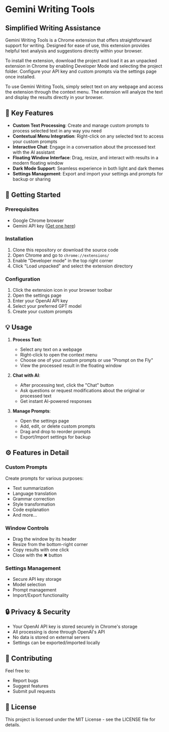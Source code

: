 # Gemini Writing Tools

## Simplified Writing Assistance

Gemini Writing Tools is a Chrome extension that offers straightforward support for writing. Designed for ease of use, this extension provides helpful text analysis and suggestions directly within your browser.

To install the extension, download the project and load it as an unpacked extension in Chrome by enabling Developer Mode and selecting the project folder. Configure your API key and custom prompts via the settings page once installed.

To use Gemini Writing Tools, simply select text on any webpage and access the extension through the context menu. The extension will analyze the text and display the results directly in your browser.

## 🌟 Key Features

- **Custom Text Processing**: Create and manage custom prompts to process selected text in any way you need
- **Contextual Menu Integration**: Right-click on any selected text to access your custom prompts
- **Interactive Chat**: Engage in a conversation about the processed text with the AI assistant
- **Floating Window Interface**: Drag, resize, and interact with results in a modern floating window
- **Dark Mode Support**: Seamless experience in both light and dark themes
- **Settings Management**: Export and import your settings and prompts for backup or sharing

## 🚀 Getting Started

### Prerequisites
- Google Chrome browser
- Gemini API key ([Get one here](https://ai.dev))

### Installation
1. Clone this repository or download the source code
2. Open Chrome and go to `chrome://extensions/`
3. Enable "Developer mode" in the top right corner
4. Click "Load unpacked" and select the extension directory

### Configuration
1. Click the extension icon in your browser toolbar
2. Open the settings page
3. Enter your OpenAI API key
4. Select your preferred GPT model
5. Create your custom prompts

## 💡 Usage

1. **Process Text**:
   - Select any text on a webpage
   - Right-click to open the context menu
   - Choose one of your custom prompts or use "Prompt on the Fly"
   - View the processed result in the floating window

2. **Chat with AI**:
   - After processing text, click the "Chat" button
   - Ask questions or request modifications about the original or processed text
   - Get instant AI-powered responses

3. **Manage Prompts**:
   - Open the settings page
   - Add, edit, or delete custom prompts
   - Drag and drop to reorder prompts
   - Export/Import settings for backup

## ⚙️ Features in Detail

### Custom Prompts
Create prompts for various purposes:
- Text summarization
- Language translation
- Grammar correction
- Style transformation
- Code explanation
- And more...

### Window Controls
- Drag the window by its header
- Resize from the bottom-right corner
- Copy results with one click
- Close with the ✖ button

### Settings Management
- Secure API key storage
- Model selection
- Prompt management
- Import/Export functionality

## 🔒 Privacy & Security

- Your OpenAI API key is stored securely in Chrome's storage
- All processing is done through OpenAI's API
- No data is stored on external servers
- Settings can be exported/imported locally

## 🤝 Contributing

Feel free to:
- Report bugs
- Suggest features
- Submit pull requests

## 📝 License

This project is licensed under the MIT License - see the LICENSE file for details.
